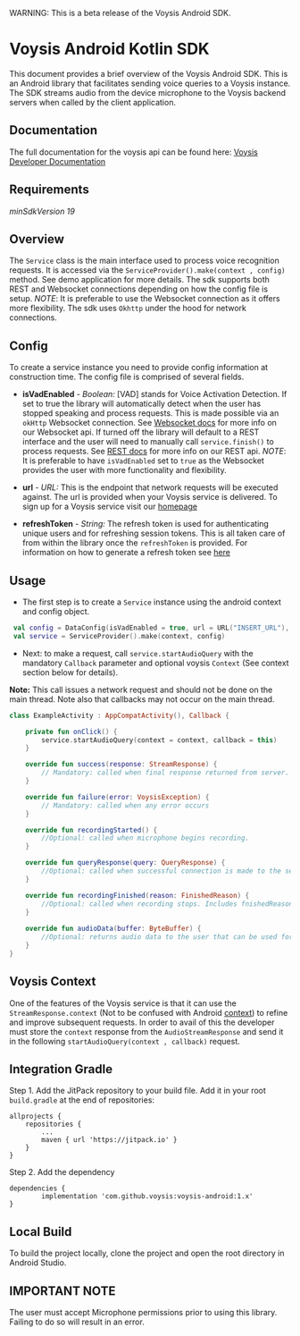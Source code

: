 WARNING: This is a beta release of the Voysis Android SDK.

Voysis Android Kotlin SDK
=====================


This document provides a brief overview of the Voysis Android SDK.
This is an Android library that facilitates sending voice
queries to a Voysis instance. The SDK streams audio from the device microphone 
to the Voysis backend servers when called by the client application.


Documentation
-------------


The full documentation for the voysis api can be found here: [Voysis Developer Documentation](https://developers.voysis.com/docs)


Requirements
-------------
*minSdkVersion 19*


Overview
-------------


The `Service` class is the main interface used to process voice recognition requests.
It is accessed via the `ServiceProvider().make(context , config)` method. See demo application for more details.
The sdk supports both REST and Websocket connections depending on how the config file is setup.
*NOTE*: It is preferable to use the Websocket connection as it offers more flexibility. 
The sdk uses `Okhttp` under the hood for network connections.


Config 
-------------

To create a service instance you need to provide config information at construction time. 
The config file is comprised of several fields.

- **isVadEnabled** - *Boolean:* [VAD] stands for Voice Activation Detection. 
If set to true the library will automatically detect when the user has stopped speaking and process requests. 
This is made possible via an `okHttp` Websocket connection. See [Websocket docs](https://developers.voysis.com/docs/websocket-api) for more info on our Websocket api.
If turned off the library will default to a REST interface and the user will need to manually call `service.finish()` to process requests. See [REST docs](https://developers.voysis.com/docs/rest-api) for more info on our REST api.
*NOTE*: It is preferable to have `isVadEnabled` set to `true` as the Websocket provides the user with more functionality and flexibility.

- **url** - *URL:* This is the endpoint that network requests will be executed against. 
The url is provided when your Voysis service is delivered. To sign up for a Voysis service visit our [homepage](https://voysis.com/)   

- **refreshToken** - *String:* The refresh token is used for authenticating unique users and for refreshing session tokens. 
This is all taken care of from within the library once the `refreshToken` is provided. 
For information on how to generate a refresh token see [here](https://developers.voysis.com/docs/authorization#section-introduction)

Usage
-------------


- The first step is to create a `Service` instance using the android context and config object.
```kotlin
 val config = DataConfig(isVadEnabled = true, url = URL("INSERT_URL"), refreshToken = "INSERT_TOKEN")
 val service = ServiceProvider().make(context, config)
```


- Next: to make a request, call `service.startAudioQuery` with the mandatory `Callback` parameter and optional voysis `Context` (See context section below for details).
 
 **Note:** This call issues a network request and should not be done on the main thread. Note also that callbacks may not occur on the main thread.
```kotlin
class ExampleActivity : AppCompatActivity(), Callback {

    private fun onClick() {
        service.startAudioQuery(context = context, callback = this)
    }

    override fun success(response: StreamResponse) {
        // Mandatory: called when final response returned from server.
    }

    override fun failure(error: VoysisException) {
        // Mandatory: called when any error occurs
    }

    override fun recordingStarted() {
        //Optional: called when microphone begins recording.
    }

    override fun queryResponse(query: QueryResponse) {
        //Optional: called when successful connection is made to the server.
    }

    override fun recordingFinished(reason: FinishedReason) {
        //Optional: called when recording stops. Includes fnishedReason enum.
    }
    
    override fun audioData(buffer: ByteBuffer) {
        //Optional: returns audio data to the user that can be used for dynamic animations analytics etc.
    }
}

```

Voysis Context
-----------------

One of the features of the Voysis service is that it can use the `StreamResponse.context` 
(Not to be confused with Android [context](https://developer.android.com/reference/android/content/Context)) to refine and improve subsequent requests. In order to avail of this 
the developer must store the `context` response from the `AudioStreamResponse` and send it in the following `startAudioQuery(context , callback)` request.  

Integration Gradle
-------------


Step 1. Add the JitPack repository to your build file. Add it in your root `build.gradle` at the end of repositories:

	allprojects {
		repositories {
			...
			maven { url 'https://jitpack.io' }
		}
	}
Step 2. Add the dependency

	dependencies {
	        implementation 'com.github.voysis:voysis-android:1.x'
	}
	

Local Build
-------------


To build the project locally, clone the project and open the root directory in Android Studio.

	
IMPORTANT NOTE
-------------


The user must accept Microphone permissions prior to using this library. Failing to do so will result in an error.





